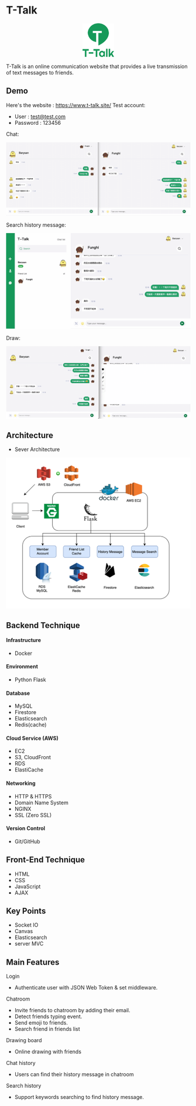 # T-Talk

<p align="center">
<img src="https://raw.githubusercontent.com/yin0110/t-talk/new/static/img/logo.png" alt="drawing" width="86.45px"/>
</p>
T-Talk is an online communication website that provides a live transmission of text messages
to friends.

## Demo

Here's the website : https://www.t-talk.site/
Test account:

- User : test@test.com
- Password : 123456

Chat:

<p align="center">
<img src="https://raw.githubusercontent.com/yin0110/t-talk/new/static/img/chat.gif" alt="drawing"/>
</p>

Search history message:

<p align="center">
<img src="https://raw.githubusercontent.com/yin0110/t-talk/new/static/img/search.gif" alt="drawing"/>
</p>
Draw:
<p align="center">
<img src="https://raw.githubusercontent.com/yin0110/t-talk/new/static/img/paint.gif" alt="drawing"/>
</p>

## Architecture

- Sever Architecture

<img src="https://raw.githubusercontent.com/yin0110/t-talk/new/static/img/structure.png" alt="drawing"/>

## Backend Technique

#### Infrastructure

- Docker

#### Environment

- Python Flask

#### Database

- MySQL
- Firestore
- Elasticsearch
- Redis(cache)

#### Cloud Service (AWS)

- EC2
- S3, CloudFront
- RDS
- ElastiCache

#### Networking

- HTTP & HTTPS
- Domain Name System
- NGINX
- SSL (Zero SSL)

#### Version Control

- Git/GitHub

## Front-End Technique

- HTML
- CSS
- JavaScript
- AJAX

## Key Points

- Socket IO
- Canvas
- Elasticsearch
- server MVC

## Main Features

Login

- Authenticate user with JSON Web Token & set middleware.

Chatroom

- Invite friends to chatroom by adding their email.
- Detect friends typing event.
- Send emoji to friends.
- Search friend in friends list

Drawing board

- Online drawing with friends

Chat history

- Users can find their history message in chatroom

Search history

- Support keywords searching to find history message.

<!-- #### Key Points

- Use Socket IO to achieve real-time chat and use room & private room concept to create chatroom & detect the typing event.

- Use Canvas to combine with Socket IO to achieve online drawing board.
- To decrease data access latency, store friend list cache in redis.
- Do paging in history message and load 20 messages per time
- Accelerate history message searching speed by using elastic search. Also search related message.
- Use index in MySQL to accelerate the searching speed. -->
